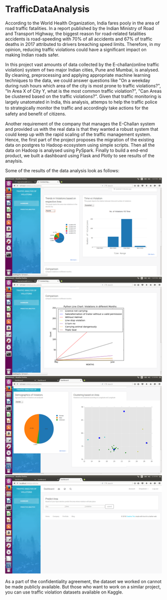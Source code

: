 # TrafficDataAnalysis
According to the World Health Organization, India fares pooly in the area of road traffic fatalities. In a report published by the Indian Ministry of Road and Transport Highway, the biggest reason for road-related fatalities accidents is road-speeding with 70% of all accidents and 67% of traffic deaths in 2017 attributed to drivers breaching speed limits. Therefore, in my opinion, reducing traffic violations could have a significant impact on making Indian roads safer.

In this project vast amounts of data collected by the E-challan(online traffic violation) system of two major Indian cities, Pune and Mumbai, is analysed. By cleaning, preprocessing and applying appropriate machine learning techniques to the data, we could answer questions like "On a weekday during rush hours which area of the city is most prone to traffic violations?", "In Area X of City Y, what is the most common traffic violation?", "Can Areas be clustered based on the traffic violations?". Given that traffic monitoring is largely unatomated in India, this analysis, attemps to help the traﬃc police to strategically monitor the traﬃc and accordingly take actions for the safety and beneﬁt of citizens.

Another requirement of the company that manages the E-Challan system and provided us with the real data is that they wanted a robust system that could keep up with the rapid scaling of the traffic management system. Hence, the first part of the project proposes the migration of the existing data on postgres to Hadoop ecosystem using simple scripts. Then all the data on Hadoop is analysed using PySpark. Finally to build a end-end product, we built a dashboard using Flask and Plotly to see results of the anaylsis.

Some of the results of the data analysis look as follows:

![Alt text](/static/dp1.png?raw=true "Title")
![Alt text](/static/dp2.png?raw=true "Title")
![Alt text](/static/dp3.png?raw=true "Title")
![Alt text](/static/dp4.png?raw=true "Title")


As a part of the confidentiality agreement, the dataset we worked on cannot be made publicly available. But those who want to work on a similar project, you can use traffic violation datasets available on Kaggle.
